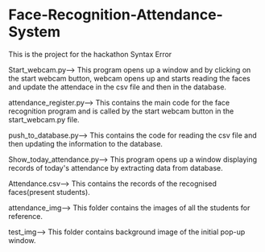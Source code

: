 # Face-Recognition-Attendance-System
This is the project for the hackathon Syntax Error

Start_webcam.py--> This program opens up a window and by clicking on the start webcam button, webcam opens up and starts reading the faces and update the attendace in the csv file and then in the database.

attendance_register.py--> This contains the main code for the face recognition program and is called by the start webcam button in the start_webcam.py file.

push_to_database.py--> This contains the code for reading the csv file and then updating the information to the database.

Show_today_attendance.py--> This program opens up a window displaying records of today's attendance by extracting data from database.

Attendance.csv--> This contains the records of the recognised faces(present students).

attendance_img--> This folder contains the images of all the students for reference.

test_img--> This folder contains background image of the initial pop-up window.
